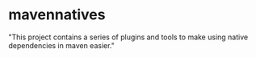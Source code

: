 mavennatives
============

"This project contains a series of plugins and tools to make using native dependencies in maven easier."
